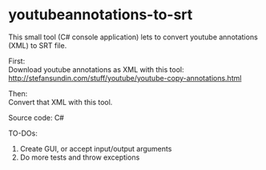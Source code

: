 youtubeannotations-to-srt
=========================

This small tool (C# console application) lets to convert youtube annotations (XML) to SRT file.

First:<br/>
Download youtube annotations as XML with this tool:
http://stefansundin.com/stuff/youtube/youtube-copy-annotations.html

Then:<br/>
Convert that XML with this tool.<br/>



Source code: C#


TO-DOs:
1. Create GUI, or accept input/output arguments
2. Do more tests and throw exceptions
